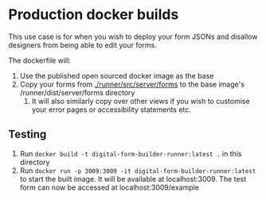 # Production docker builds

This use case is for when you wish to deploy your form JSONs
and disallow designers from being able to edit your forms. 

The dockerfile will:
1. Use the published open sourced docker image as the base
1. Copy your forms from [./runner/src/server/forms](./runner/src/server/forms) to the base image's /runner/dist/server/forms directory
   1. It will also similarly copy over other views if you wish to customise your error pages or accessibility statements etc.

## Testing
1. Run `docker build -t digital-form-builder-runner:latest .` in this directory
1. Run `docker run -p 3009:3009 -it digital-form-builder-runner:latest` to start the built image. It will be available at localhost:3009. The test form can now be accessed at localhost:3009/example
